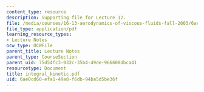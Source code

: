 ```yaml
---
content_type: resource
description: Supporting file for Lecture 12.
file: /media/courses/16-13-aerodynamics-of-viscous-fluids-fall-2003/6ae0cd60efa149a8f6db94ba5d5be36f_integral_kinetic.pdf
file_type: application/pdf
learning_resource_types:
- Lecture Notes
ocw_type: OCWFile
parent_title: Lecture Notes
parent_type: CourseSection
parent_uid: 75d54fc3-032c-35b4-49de-966608dbca41
resourcetype: Document
title: integral_kinetic.pdf
uid: 6ae0cd60-efa1-49a8-f6db-94ba5d5be36f
---
```

